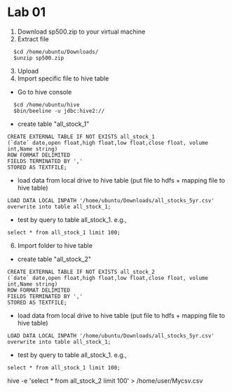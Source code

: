 # Lab 01

1. Download sp500.zip to your virtual machine
2. Extract file 
```
  $cd /home/ubuntu/Downloads/
  $unzip sp500.zip
```
3. Upload 
4. Import specific file to hive table
- Go to hive console
```
  $cd /home/ubuntu/hive
  $bin/beeline -u jdbc:hive2://
```
- create table "all_stock_1"
```
CREATE EXTERNAL TABLE IF NOT EXISTS all_stock_1
(`date` date,open float,high float,low float,close float, volume int,Name string)
ROW FORMAT DELIMITED
FIELDS TERMINATED BY ','
STORED AS TEXTFILE;
```
- load data from local drive to hive table (put file to hdfs + mapping file to hive table)
```
LOAD DATA LOCAL INPATH '/home/ubuntu/Downloads/all_stocks_5yr.csv' overwrite into table all_stock_1;
```

- test by query to table all_stock_1. e.g.,
```
select * from all_stock_1 limit 100;
```
6. Import folder to hive table
- create table "all_stock_2"
```
CREATE EXTERNAL TABLE IF NOT EXISTS all_stock_2
(`date` date,open float,high float,low float,close float, volume int,Name string)
ROW FORMAT DELIMITED
FIELDS TERMINATED BY ','
STORED AS TEXTFILE;
```
- load data from local drive to hive table (put file to hdfs + mapping file to hive table)
```
LOAD DATA LOCAL INPATH '/home/ubuntu/Downloads/all_stocks_5yr.csv' overwrite into table all_stock_1;
```

- test by query to table all_stock_1. e.g.,
```
select * from all_stock_1 limit 100;
```

hive -e 'select * from all_stock_2 limit 100' > /home/user/Mycsv.csv
